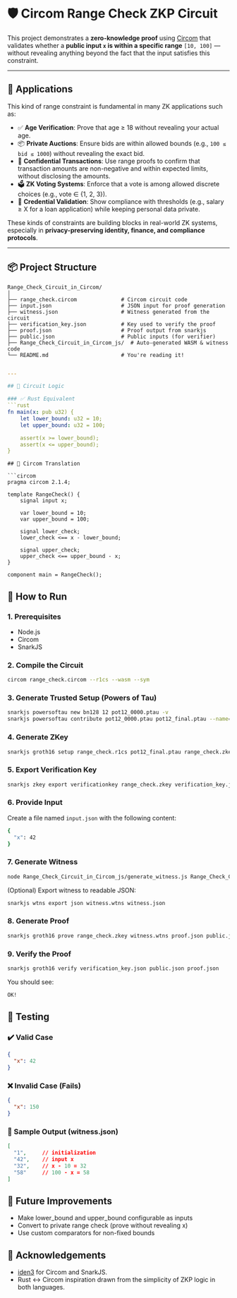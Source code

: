# 🛡️ Circom Range Check ZKP Circuit

This project demonstrates a **zero-knowledge proof** using [Circom](https://docs.circom.io) that validates whether a **public input `x` is within a specific range** `[10, 100]` — without revealing anything beyond the fact that the input satisfies this constraint.

---

## 🧩 Applications

This kind of range constraint is fundamental in many ZK applications such as:

- ✅ **Age Verification**: Prove that age ≥ 18 without revealing your actual age.
- 📦 **Private Auctions**: Ensure bids are within allowed bounds (e.g., `100 ≤ bid ≤ 1000`) without revealing the exact bid.
- 🔐 **Confidential Transactions**: Use range proofs to confirm that transaction amounts are non-negative and within expected limits, without disclosing the amounts.
- 🗳️ **ZK Voting Systems**: Enforce that a vote is among allowed discrete choices (e.g., vote ∈ {1, 2, 3}).
- 🎫 **Credential Validation**: Show compliance with thresholds (e.g., salary ≥ X for a loan application) while keeping personal data private.

These kinds of constraints are building blocks in real-world ZK systems, especially in **privacy-preserving identity, finance, and compliance protocols**.

---

## 📦 Project Structure
```text
Range_Check_Circuit_in_Circom/
│
├── range_check.circom              # Circom circuit code
├── input.json                      # JSON input for proof generation
├── witness.json                    # Witness generated from the circuit
├── verification_key.json           # Key used to verify the proof
├── proof.json                      # Proof output from snarkjs
├── public.json                     # Public inputs (for verifier)
├── Range_Check_Circuit_in_Circom_js/  # Auto-generated WASM & witness code
└── README.md                       # You're reading it!
```
```yaml

---

## 🧮 Circuit Logic

### ✅ Rust Equivalent
```rust
fn main(x: pub u32) {
    let lower_bound: u32 = 10;
    let upper_bound: u32 = 100;

    assert(x >= lower_bound);
    assert(x <= upper_bound);
}
```
```
## 🧠 Circom Translation

```circom
pragma circom 2.1.4;

template RangeCheck() {
    signal input x;

    var lower_bound = 10;
    var upper_bound = 100;

    signal lower_check;
    lower_check <== x - lower_bound;

    signal upper_check;
    upper_check <== upper_bound - x;
}

component main = RangeCheck();
```
## 🚀 How to Run
### 1. Prerequisites
- Node.js
- Circom
- SnarkJS
### 2. Compile the Circuit
```bash
circom range_check.circom --r1cs --wasm --sym
```
### 3. Generate Trusted Setup (Powers of Tau)
```bash
snarkjs powersoftau new bn128 12 pot12_0000.ptau -v
snarkjs powersoftau contribute pot12_0000.ptau pot12_final.ptau --name="First contribution" -v
```
### 4. Generate ZKey
```bash
snarkjs groth16 setup range_check.r1cs pot12_final.ptau range_check.zkey
```
### 5. Export Verification Key
```bash
snarkjs zkey export verificationkey range_check.zkey verification_key.json
```
### 6. Provide Input
Create a file named `input.json` with the following content:
```bash
{
  "x": 42
}
```
### 7. Generate Witness
```bash
node Range_Check_Circuit_in_Circom_js/generate_witness.js Range_Check_Circuit_in_Circom_js/range_check.wasm input.json witness.wtns
```
(Optional) Export witness to readable JSON:
```bash
snarkjs wtns export json witness.wtns witness.json
```
### 8. Generate Proof
```bash
snarkjs groth16 prove range_check.zkey witness.wtns proof.json public.json
```
### 9. Verify the Proof
```bash
snarkjs groth16 verify verification_key.json public.json proof.json
```
You should see:
```bash
OK!
```
## 🧪 Testing
### ✔️ Valid Case
```json
{
  "x": 42
}
```
### ❌ Invalid Case (Fails)
```json
{
  "x": 150
}
```
### 📖 Sample Output (witness.json)
```json
[
  "1",     // initialization
  "42",    // input x
  "32",    // x - 10 = 32
  "58"     // 100 - x = 58
]
```
## 🧰 Future Improvements
- Make lower_bound and upper_bound configurable as inputs
- Convert to private range check (prove without revealing x)
- Use custom comparators for non-fixed bounds
## 🤝 Acknowledgements

- [iden3](https://iden3.io) for Circom and SnarkJS.  
- Rust ↔ Circom inspiration drawn from the simplicity of ZKP logic in both languages.


